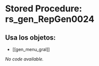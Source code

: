 # Stored Procedure: rs_gen_RepGen0024

## Usa los objetos:
- [[gen_menu_gral]]

*No code available.*
